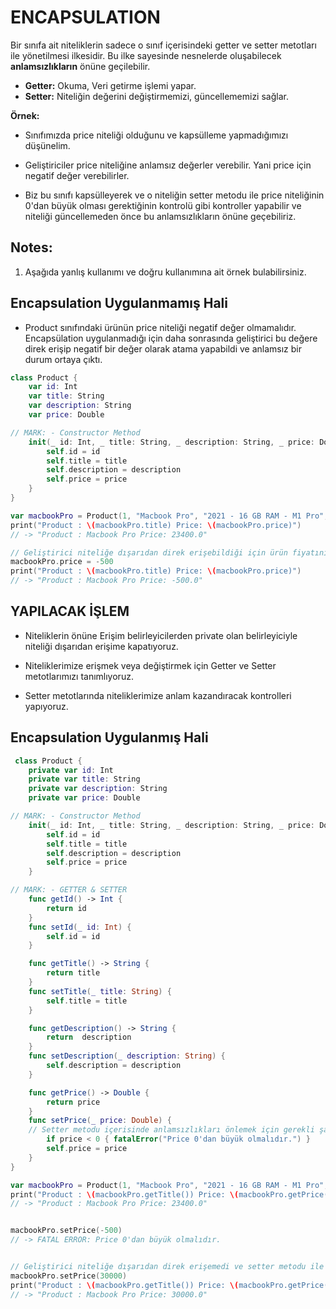 # ENCAPSULATION

Bir sınıfa ait niteliklerin sadece o sınıf içerisindeki getter ve setter metotları ile yönetilmesi ilkesidir. Bu ilke sayesinde nesnelerde oluşabilecek **anlamsızlıkların** önüne geçilebilir.
- **Getter:** Okuma, Veri getirme işlemi yapar.
- **Setter:** Niteliğin değerini değiştirmemizi, güncellememizi sağlar.

**Örnek:**  
- Sınıfımızda price niteliği olduğunu ve kapsülleme yapmadığımızı düşünelim.
- Geliştiriciler price niteliğine anlamsız değerler verebilir. Yani price için negatif değer verebilirler.

- Biz bu sınıfı kapsülleyerek ve o niteliğin setter metodu ile price niteliğinin 0'dan büyük olması gerektiğinin kontrolü gibi kontroller yapabilir ve niteliği güncellemeden önce bu anlamsızlıkların önüne geçebiliriz.

##  Notes: 

1. Aşağıda yanlış kullanımı ve doğru kullanımına ait örnek bulabilirsiniz.

##  Encapsulation Uygulanmamış Hali

- Product sınıfındaki ürünün price niteliği negatif değer olmamalıdır. Encapsülation uygulanmadığı için daha sonrasında geliştirici bu değere direk erişip negatif bir değer olarak atama yapabildi ve anlamsız bir durum ortaya çıktı.
```swift
class Product {
    var id: Int
    var title: String
    var description: String
    var price: Double

// MARK: - Constructor Method
    init(_ id: Int, _ title: String, _ description: String, _ price: Double) {
        self.id = id
        self.title = title
        self.description = description
        self.price = price
    }
}

var macbookPro = Product(1, "Macbook Pro", "2021 - 16 GB RAM - M1 Pro", 23400)
print("Product : \(macbookPro.title) Price: \(macbookPro.price)") 
// -> "Product : Macbook Pro Price: 23400.0"

// Geliştirici niteliğe dışarıdan direk erişebildiği için ürün fiyatını negatif bir değere çevirebildi.
macbookPro.price = -500
print("Product : \(macbookPro.title) Price: \(macbookPro.price)") 
// -> "Product : Macbook Pro Price: -500.0"
```

##  YAPILACAK İŞLEM

- Niteliklerin önüne Erişim belirleyicilerden private olan belirleyiciyle niteliği dışarıdan erişime kapatıyoruz.

- Niteliklerimize erişmek veya değiştirmek için Getter ve Setter metotlarımızı tanımlıyoruz.

- Setter metotlarında niteliklerimize anlam kazandıracak kontrolleri yapıyoruz.

##  Encapsulation Uygulanmış Hali

```swift
 class Product {
    private var id: Int
    private var title: String
    private var description: String
    private var price: Double

// MARK: - Constructor Method
    init(_ id: Int, _ title: String, _ description: String, _ price: Double) {
        self.id = id
        self.title = title
        self.description = description
        self.price = price
    }

// MARK: - GETTER & SETTER
    func getId() -> Int {
        return id
    }
    func setId(_ id: Int) {
        self.id = id
    }

    func getTitle() -> String {
        return title
    }
    func setTitle(_ title: String) {
        self.title = title
    }

    func getDescription() -> String {
        return  description
    }
    func setDescription(_ description: String) {
        self.description = description
    }

    func getPrice() -> Double {
        return price
    }
    func setPrice(_ price: Double) {
    // Setter metodu içerisinde anlamsızlıkları önlemek için gerekli şartları kontrol ediyoruz.
        if price < 0 { fatalError("Price 0'dan büyük olmalıdır.") }
        self.price = price
    }
}

var macbookPro = Product(1, "Macbook Pro", "2021 - 16 GB RAM - M1 Pro", 23400)
print("Product : \(macbookPro.getTitle()) Price: \(macbookPro.getPrice())")
// -> "Product : Macbook Pro Price: 23400.0"


macbookPro.setPrice(-500) 
// -> FATAL ERROR: Price 0'dan büyük olmalıdır.


// Geliştirici niteliğe dışarıdan direk erişemedi ve setter metodu ile erişip fiyat güncellemesini anlamlı bir biçimde yapabildi.
macbookPro.setPrice(30000) 
print("Product : \(macbookPro.getTitle()) Price: \(macbookPro.getPrice())")
// -> "Product : Macbook Pro Price: 30000.0"
```
